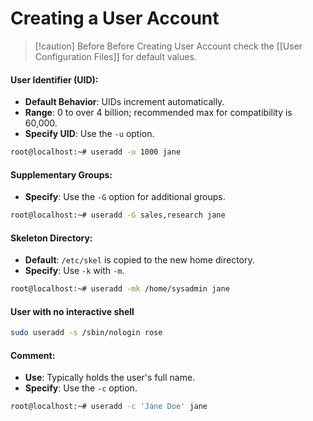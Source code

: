 # Creating a User Account

>[!caution] Before
>Before Creating User Account check the [[User Configuration Files]] for default values.

#### User Identifier (UID):

- **Default Behavior**: UIDs increment automatically.
- **Range**: 0 to over 4 billion; recommended max for compatibility is 60,000.
- **Specify UID**: Use the `-u` option.

```bash
root@localhost:~# useradd -u 1000 jane
```

#### Supplementary Groups:

- **Specify**: Use the `-G` option for additional groups.

```bash
root@localhost:~# useradd -G sales,research jane
```

#### Skeleton Directory:

- **Default**: `/etc/skel` is copied to the new home directory.
- **Specify**: Use `-k` with `-m`.

```bash
root@localhost:~# useradd -mk /home/sysadmin jane
```

#### User with no interactive shell

```bash
sudo useradd -s /sbin/nologin rose
```

#### Comment:

- **Use**: Typically holds the user's full name.
- **Specify**: Use the `-c` option.

```bash
root@localhost:~# useradd -c 'Jane Doe' jane
```